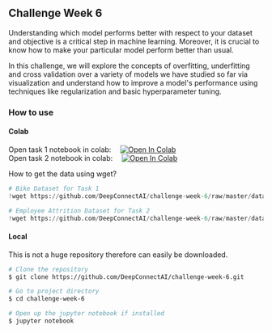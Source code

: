## Challenge Week 6
Understanding which model performs better with respect to your dataset and objective is a critical step in machine learning.
Moreover, it is crucial to know how to make your particular model perform better than usual.

In this challenge, we will explore the concepts of overfitting, underfitting and cross validation over a variety of models we have studied so far via visualization and understand how to improve a model's performance using techniques like regularization and basic hyperparameter tuning.

### How to use

#### Colab
Open task 1 notebook in colab: &emsp;[![Open In Colab](https://colab.research.google.com/assets/colab-badge.svg)](https://colab.research.google.com/github/DeepConnectAI/challenge-week-6/blob/master/task_1_linear_reg.ipynb)<br>
Open task 2 notebook in colab: &emsp;[![Open In Colab](https://colab.research.google.com/assets/colab-badge.svg)](https://colab.research.google.com/github/DeepConnectAI/challenge-week-6/blob/master/task_2_dt_log.ipynb)

How to get the data using wget?
```python
# Bike Dataset for Task 1
!wget https://github.com/DeepConnectAI/challenge-week-6/raw/master/data/bike.csv

# Employee Attrition Dataset for Task 2
!wget https://github.com/DeepConnectAI/challenge-week-6/raw/master/data/attrition.csv
```

#### Local
This is not a huge repository therefore can easily be downloaded.
```bash
# Clone the repository
$ git clone https://github.com/DeepConnectAI/challenge-week-6.git

# Go to project directory
$ cd challenge-week-6

# Open up the jupyter notebook if installed
$ jupyter notebook
```
